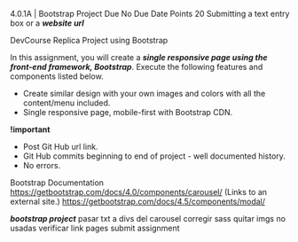 4.0.1A | Bootstrap Project
Due No Due Date Points 20 Submitting a text entry box or a ***website url***

DevCourse Replica Project using Bootstrap

In this assignment, you will create a ***single responsive page using the front-end framework, Bootstrap***. Execute the following features and components listed below.

* Create similar design with your own images and colors with all the content/menu included.
* Single responsive page, mobile-first with Bootstrap CDN.

**!important**
- Post Git Hub url link.
- Git Hub commits beginning to end of project - well documented history.
- No errors.
 




Bootstrap Documentation
https://getbootstrap.com/docs/4.0/components/carousel/ (Links to an external site.)
https://getbootstrap.com/docs/4.5/components/modal/





***bootstrap project***
pasar txt a divs del carousel
corregir sass
quitar imgs no usadas
verificar link pages
submit assignment